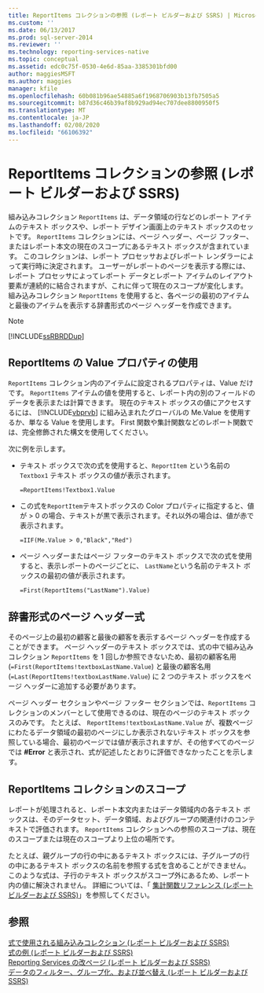 ```yaml
---
title: ReportItems コレクションの参照 (レポート ビルダーおよび SSRS) | Microsoft Docs
ms.custom: ''
ms.date: 06/13/2017
ms.prod: sql-server-2014
ms.reviewer: ''
ms.technology: reporting-services-native
ms.topic: conceptual
ms.assetid: edc0c75f-0530-4e6d-85aa-3385301bfd00
author: maggiesMSFT
ms.author: maggies
manager: kfile
ms.openlocfilehash: 60b081b96ae54885a6f1968706903b13fb7505a5
ms.sourcegitcommit: b87d36c46b39af8b929ad94ec707dee8800950f5
ms.translationtype: MT
ms.contentlocale: ja-JP
ms.lasthandoff: 02/08/2020
ms.locfileid: "66106392"
---
```

# <a name="reportitems-collection-references-report-builder-and-ssrs"></a>ReportItems コレクションの参照 (レポート ビルダーおよび SSRS)
  組み込みコレクション `ReportItems` は、データ領域の行などのレポート アイテムのテキスト ボックスや、レポート デザイン画面上のテキスト ボックスのセットです。 
  `ReportItems` コレクションには、ページ ヘッダー、ページ フッター、またはレポート本文の現在のスコープにあるテキスト ボックスが含まれています。 このコレクションは、レポート プロセッサおよびレポート レンダラーによって実行時に決定されます。 ユーザーがレポートのページを表示する際には、レポート プロセッサによってレポート データとレポート アイテムのレイアウト要素が連続的に結合されますが、これに伴って現在のスコープが変化します。 組み込みコレクション `ReportItems` を使用すると、各ページの最初のアイテムと最後のアイテムを表示する辞書形式のページ ヘッダーを作成できます。  
  
> [!NOTE]  
>  [!INCLUDE[ssRBRDDup](../../includes/ssrbrddup-md.md)]  
  
## <a name="using-the-reportitems-value-property"></a>ReportItems の Value プロパティの使用  
 
  `ReportItems` コレクション内のアイテムに設定されるプロパティは、Value だけです。 
  `ReportItems` アイテムの値を使用すると、レポート内の別のフィールドのデータを表示または計算できます。 現在のテキスト ボックスの値にアクセスするには、 [!INCLUDE[vbprvb](../../includes/vbprvb-md.md)] に組み込まれたグローバルの Me.Value を使用するか、単なる Value を使用します。 First 関数や集計関数などのレポート関数では、完全修飾された構文を使用してください。  
  
 次に例を示します。  
  
-   テキスト ボックスで次の式を使用すると、`ReportItem` という名前の `Textbox1` テキスト ボックスの値が表示されます。  
  
     `=ReportItems!Textbox1.Value`  
  
-   この式を`ReportItem`テキストボックスの Color プロパティに指定すると、値が > 0 の場合、テキストが黒で表示されます。それ以外の場合は、値が赤で表示されます。  
  
     `=IIF(Me.Value > 0,"Black","Red")`  
  
-   ページ ヘッダーまたはページ フッターのテキスト ボックスで次の式を使用すると、表示レポートのページごとに、 `LastName`という名前のテキスト ボックスの最初の値が表示されます。  
  
     `=First(ReportItems("LastName").Value)`  
  
## <a name="dictionary-style-page-header-expressions"></a>辞書形式のページ ヘッダー式  
 そのページ上の最初の顧客と最後の顧客を表示するページ ヘッダーを作成することができます。 ページ ヘッダーのテキスト ボックスでは、式の中で組み込みコレクション `ReportItems` を 1 回しか参照できないため、最初の顧客名用 (`=First(ReportItems!textboxLastName.Value`) と最後の顧客名用 (`=Last(ReportItems!textboxLastName.Value`) に 2 つのテキスト ボックスをページ ヘッダーに追加する必要があります。  
  
 ページ ヘッダー セクションやページ フッター セクションでは、`ReportItems` コレクションのメンバーとして使用できるのは、現在のページのテキスト ボックスのみです。 たとえば、 `ReportItems!textboxLastName.Value` が、複数ページにわたるデータ領域の最初のページにしか表示されないテキスト ボックスを参照している場合、最初のページでは値が表示されますが、その他すべてのページでは **#Error** と表示され、式が記述したとおりに評価できなかったことを示します。  
  
## <a name="scope-for-the-reportitems-collection"></a>ReportItems コレクションのスコープ  
 レポートが処理されると、レポート本文内またはデータ領域内の各テキスト ボックスは、そのデータセット、データ領域、およびグループの関連付けのコンテキストで評価されます。 
  `ReportItems` コレクションへの参照のスコープは、現在のスコープまたは現在のスコープより上位の場所です。  
  
 たとえば、親グループの行の中にあるテキスト ボックスには、子グループの行の中にあるテキスト ボックスの名前を参照する式を含めることができません。 このような式は、子行のテキスト ボックスがスコープ外にあるため、レポート内の値に解決されません。 詳細については、「 [集計関数リファレンス (レポート ビルダーおよび SSRS)](report-builder-functions-aggregate-functions-reference.md)」を参照してください。  
  
## <a name="see-also"></a>参照  
 [式で使用される組み込みコレクション (レポート ビルダーおよび SSRS)](built-in-collections-in-expressions-report-builder.md)   
 [式の例 (レポート ビルダーおよび SSRS)](expression-examples-report-builder-and-ssrs.md)   
 [Reporting Services の改ページ &#40;レポート ビルダーおよび SSRS&#41;](pagination-in-reporting-services-report-builder-and-ssrs.md)   
 [データのフィルター、グループ化、および並べ替え &#40;レポート ビルダーおよび SSRS&#41;](filter-group-and-sort-data-report-builder-and-ssrs.md)  
  
  

